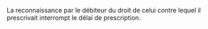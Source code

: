 La reconnaissance par le débiteur du droit de celui contre lequel il prescrivait interrompt le délai de prescription. 

